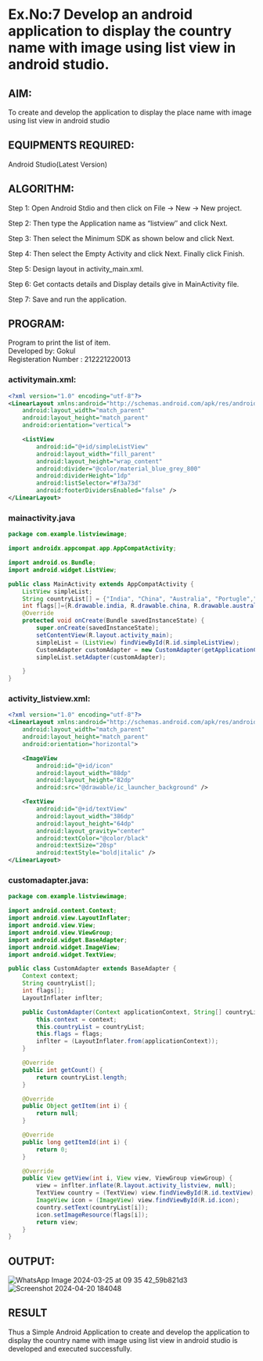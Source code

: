 
# Ex.No:7 Develop an android application to display the country name with image using list view in android studio.


## AIM:

To create and develop the application to display the place name with image using list view in android studio

## EQUIPMENTS REQUIRED:

Android Studio(Latest Version)

## ALGORITHM:

Step 1: Open Android Stdio and then click on File -> New -> New project.

Step 2: Then type the Application name as “listview″ and click Next. 

Step 3: Then select the Minimum SDK as shown below and click Next.

Step 4: Then select the Empty Activity and click Next. Finally click Finish.

Step 5: Design layout in activity_main.xml.

Step 6: Get contacts details and Display details give in MainActivity file.

Step 7: Save and run the application.

## PROGRAM:

Program to print the list of item.<br>
Developed by: Gokul <br>
Registeration Number : 212221220013
### activitymain.xml:
``` xml
<?xml version="1.0" encoding="utf-8"?>
<LinearLayout xmlns:android="http://schemas.android.com/apk/res/android"
    android:layout_width="match_parent"
    android:layout_height="match_parent"
    android:orientation="vertical">

    <ListView
        android:id="@+id/simpleListView"
        android:layout_width="fill_parent"
        android:layout_height="wrap_content"
        android:divider="@color/material_blue_grey_800"
        android:dividerHeight="1dp"
        android:listSelector="#f3a73d"
        android:footerDividersEnabled="false" />
</LinearLayout>
```
### mainactivity.java
``` java
package com.example.listviewimage;

import androidx.appcompat.app.AppCompatActivity;

import android.os.Bundle;
import android.widget.ListView;

public class MainActivity extends AppCompatActivity {
    ListView simpleList;
    String countryList[] = {"India", "China", "Australia", "Portugle","South Korea", "America", "Spain","Pakistan","UAE"};
    int flags[]={R.drawable.india, R.drawable.china, R.drawable.australia, R.drawable.portugle,R.drawable.southkorea, R.drawable.america, R.drawable.spain,R.drawable.pakistan,R.drawable.uae};
    @Override
    protected void onCreate(Bundle savedInstanceState) {
        super.onCreate(savedInstanceState);
        setContentView(R.layout.activity_main);
        simpleList = (ListView) findViewById(R.id.simpleListView);
        CustomAdapter customAdapter = new CustomAdapter(getApplicationContext(), countryList, flags);
        simpleList.setAdapter(customAdapter);

    }
}
```
### activity_listview.xml:
``` xml
<?xml version="1.0" encoding="utf-8"?>
<LinearLayout xmlns:android="http://schemas.android.com/apk/res/android"
    android:layout_width="match_parent"
    android:layout_height="match_parent"
    android:orientation="horizontal">

    <ImageView
        android:id="@+id/icon"
        android:layout_width="88dp"
        android:layout_height="82dp"
        android:src="@drawable/ic_launcher_background" />

    <TextView
        android:id="@+id/textView"
        android:layout_width="386dp"
        android:layout_height="64dp"
        android:layout_gravity="center"
        android:textColor="@color/black"
        android:textSize="20sp"
        android:textStyle="bold|italic" />
</LinearLayout>
```
### customadapter.java:
``` java
package com.example.listviewimage;

import android.content.Context;
import android.view.LayoutInflater;
import android.view.View;
import android.view.ViewGroup;
import android.widget.BaseAdapter;
import android.widget.ImageView;
import android.widget.TextView;

public class CustomAdapter extends BaseAdapter {
    Context context;
    String countryList[];
    int flags[];
    LayoutInflater inflter;

    public CustomAdapter(Context applicationContext, String[] countryList, int[] flags) {
        this.context = context;
        this.countryList = countryList;
        this.flags = flags;
        inflter = (LayoutInflater.from(applicationContext));
    }

    @Override
    public int getCount() {
        return countryList.length;
    }

    @Override
    public Object getItem(int i) {
        return null;
    }

    @Override
    public long getItemId(int i) {
        return 0;
    }

    @Override
    public View getView(int i, View view, ViewGroup viewGroup) {
        view = inflter.inflate(R.layout.activity_listview, null);
        TextView country = (TextView) view.findViewById(R.id.textView);
        ImageView icon = (ImageView) view.findViewById(R.id.icon);
        country.setText(countryList[i]);
        icon.setImageResource(flags[i]);
        return view;
    }
}

```
## OUTPUT:
![WhatsApp Image 2024-03-25 at 09 35 42_59b821d3](https://github.com/sabithapaulraj/listview/assets/118343379/0f737d79-c1d4-4b72-961a-bf65e18ff4db) <br>
![Screenshot 2024-04-20 184048](https://github.com/sabithapaulraj/listview/assets/118343379/4da80cb3-faae-49ed-a53a-601b5ce8449d) <br>





## RESULT
Thus a Simple Android Application to create and develop the application to display the country name with image using list view in android studio is developed and executed successfully.

